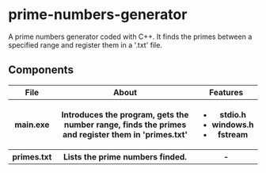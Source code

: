 <h1>prime-numbers-generator</h1>
<p>A prime numbers generator coded with C++. It finds the primes between a specified range and register them in a '.txt' file.</p>

<h2>Components</h2>
  <table>
    <tr>
      <th>File</th>
      <th>About</th>
      <th>Features</th>
     </tr>
  <tr>
    <th>main.exe</th>
    <th>Introduces the program, gets the number range, finds the primes and register them in 'primes.txt'</th>
    <th>
      <ul>
        <li>stdio.h</li>
        <li>windows.h</li>
        <li>fstream</li>
      </ul>
    </th>
  </tr>
  <tr>
    <th>primes.txt</th>
    <th>Lists the prime numbers finded.</th>
    <th>-</th>
    
  </table>
  

